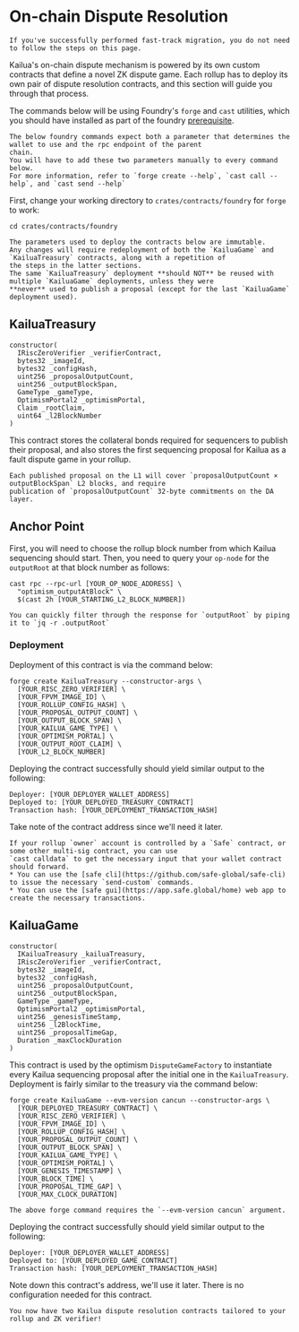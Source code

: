 # On-chain Dispute Resolution

```admonish note
If you've successfully performed fast-track migration, you do not need to follow the steps on this page.
```

Kailua's on-chain dispute mechanism is powered by its own custom contracts that define a novel ZK dispute game.
Each rollup has to deploy its own pair of dispute resolution contracts, and this section will guide you through that
process.

The commands below will be using Foundry's `forge` and `cast` utilities, which you should have installed as part of the
foundry [prerequisite](quickstart.md#prerequisites).

```admonish note
The below foundry commands expect both a parameter that determines the wallet to use and the rpc endpoint of the parent
chain.
You will have to add these two parameters manually to every command below.
For more information, refer to `forge create --help`, `cast call --help`, and `cast send --help`
```

First, change your working directory to `crates/contracts/foundry` for `forge` to work:
```shell
cd crates/contracts/foundry
```

```admonish warning
The parameters used to deploy the contracts below are immutable.
Any changes will require redeployment of both the `KailuaGame` and `KailuaTreasury` contracts, along with a repetition of
the steps in the latter sections.
The same `KailuaTreasury` deployment **should NOT** be reused with multiple `KailuaGame` deployments, unless they were
**never** used to publish a proposal (except for the last `KailuaGame` deployment used).
```

## KailuaTreasury
```solidity
constructor(
  IRiscZeroVerifier _verifierContract,
  bytes32 _imageId,
  bytes32 _configHash,
  uint256 _proposalOutputCount,
  uint256 _outputBlockSpan,
  GameType _gameType,
  OptimismPortal2 _optimismPortal,
  Claim _rootClaim,
  uint64 _l2BlockNumber
)
```

This contract stores the collateral bonds required for sequencers to publish their proposal, and also stores the first
sequencing proposal for Kailua as a fault dispute game in your rollup.

```admonish note
Each published proposal on the L1 will cover `proposalOutputCount × outputBlockSpan` L2 blocks, and require
publication of `proposalOutputCount` 32-byte commitments on the DA layer.
```

## Anchor Point

First, you will need to choose the rollup block number from which Kailua sequencing should start.
Then, you need to query your `op-node` for the `outputRoot` at that block number as follows:
```shell
cast rpc --rpc-url [YOUR_OP_NODE_ADDRESS] \
  "optimism_outputAtBlock" \
  $(cast 2h [YOUR_STARTING_L2_BLOCK_NUMBER])
```

```admonish tip
You can quickly filter through the response for `outputRoot` by piping it to `jq -r .outputRoot`
```

### Deployment

Deployment of this contract is via the command below:
```shell
forge create KailuaTreasury --constructor-args \
  [YOUR_RISC_ZERO_VERIFIER] \
  [YOUR_FPVM_IMAGE_ID] \
  [YOUR_ROLLUP_CONFIG_HASH] \
  [YOUR_PROPOSAL_OUTPUT_COUNT] \
  [YOUR_OUTPUT_BLOCK_SPAN] \
  [YOUR_KAILUA_GAME_TYPE] \
  [YOUR_OPTIMISM_PORTAL] \
  [YOUR_OUTPUT_ROOT_CLAIM] \
  [YOUR_L2_BLOCK_NUMBER]
```

Deploying the contract successfully should yield similar output to the following:
```
Deployer: [YOUR_DEPLOYER_WALLET_ADDRESS]
Deployed to: [YOUR_DEPLOYED_TREASURY_CONTRACT]
Transaction hash: [YOUR_DEPLOYMENT_TRANSACTION_HASH]
```
Take note of the contract address since we'll need it later.


```admonish tip
If your rollup `owner` account is controlled by a `Safe` contract, or some other multi-sig contract, you can use
`cast calldata` to get the necessary input that your wallet contract should forward.
* You can use the [safe cli](https://github.com/safe-global/safe-cli) to issue the necessary `send-custom` commands.
* You can use the [safe gui](https://app.safe.global/home) web app to create the necessary transactions.
```

## KailuaGame
```solidity
constructor(
  IKailuaTreasury _kailuaTreasury,
  IRiscZeroVerifier _verifierContract,
  bytes32 _imageId,
  bytes32 _configHash,
  uint256 _proposalOutputCount,
  uint256 _outputBlockSpan,
  GameType _gameType,
  OptimismPortal2 _optimismPortal,
  uint256 _genesisTimeStamp,
  uint256 _l2BlockTime,
  uint256 _proposalTimeGap,
  Duration _maxClockDuration
)
```

This contract is used by the optimism `DisputeGameFactory` to instantiate every Kailua sequencing proposal after the
initial one in the `KailuaTreasury`.
Deployment is fairly similar to the treasury via the command below:

```shell
forge create KailuaGame --evm-version cancun --constructor-args \
  [YOUR_DEPLOYED_TREASURY_CONTRACT] \
  [YOUR_RISC_ZERO_VERIFIER] \
  [YOUR_FPVM_IMAGE_ID] \
  [YOUR_ROLLUP_CONFIG_HASH] \
  [YOUR_PROPOSAL_OUTPUT_COUNT] \
  [YOUR_OUTPUT_BLOCK_SPAN] \
  [YOUR_KAILUA_GAME_TYPE] \
  [YOUR_OPTIMISM_PORTAL] \
  [YOUR_GENESIS_TIMESTAMP] \
  [YOUR_BLOCK_TIME] \
  [YOUR_PROPOSAL_TIME_GAP] \
  [YOUR_MAX_CLOCK_DURATION]
```

```admonish note
The above forge command requires the `--evm-version cancun` argument.
```

Deploying the contract successfully should yield similar output to the following:
```
Deployer: [YOUR_DEPLOYER_WALLET_ADDRESS]
Deployed to: [YOUR_DEPLOYED_GAME_CONTRACT]
Transaction hash: [YOUR_DEPLOYMENT_TRANSACTION_HASH]
```
Note down this contract's address, we'll use it later.
There is no configuration needed for this contract.

```admonish success
You now have two Kailua dispute resolution contracts tailored to your rollup and ZK verifier!
```
